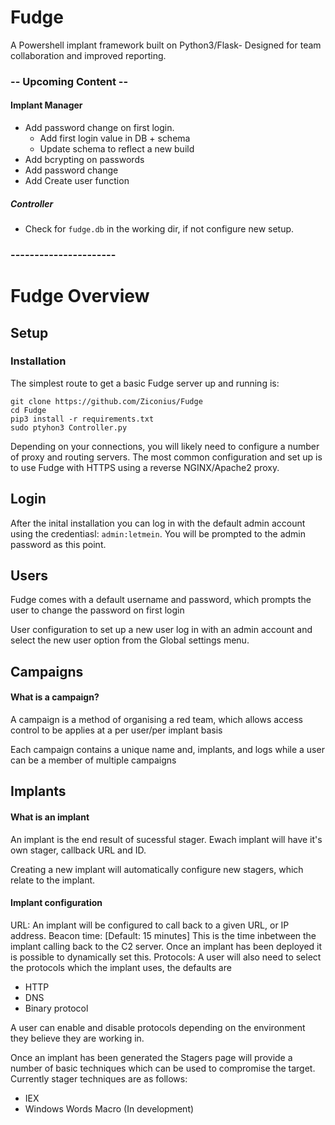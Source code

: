 # Fudge
A Powershell implant framework built on Python3/Flask- Designed for team collaboration and improved reporting.




### -- Upcoming Content --
#### Implant Manager
* Add password change on first login. 
  * Add first login value in DB + schema
  * Update schema to reflect a new build
* Add bcrypting on passwords
* Add password change
* Add Create user function

##### Controller
* Check for `fudge.db` in the working dir, if not configure new setup.
###  ----------------------



# Fudge Overview

## Setup
### Installation

The simplest route to get a basic Fudge server up and running is:

```
git clone https://github.com/Ziconius/Fudge
cd Fudge
pip3 install -r requirements.txt
sudo ptyhon3 Controller.py
```

Depending on your connections, you will likely need to configure a number of proxy and routing servers. The most common configuration and set up is to use Fudge with HTTPS using a reverse NGINX/Apache2 proxy.

## Login
After the inital installation you can log in with the default admin account using the credentiasl: `admin:letmein`. You will be prompted to the admin password as this point. 

## Users
Fudge comes with a default username and password, which prompts the user to change the password on first login

User configuration
to set up a new user log in with an admin account and select the new user option from the Global settings menu.

## Campaigns
#### What is a campaign?
A campaign is a method of organising a red team, which allows access control to be applies at a per user/per implant basis

Each campaign contains a unique name and, implants, and logs while a user can be a member of multiple campaigns



## Implants
#### What is an implant
An implant is the end result of sucessful stager. Ewach implant will have it's own stager, callback URL and ID. 

Creating a new implant will automatically configure new stagers, which relate to the implant.

#### Implant configuration
URL: An implant will be configured to call back to a given URL, or IP address.
Beacon time: [Default: 15 minutes] This is the time inbetween the implant calling back to the C2 server. Once an implant has been deployed it is possible to dynamically set this.
Protocols: A user will also need to select the protocols which the implant uses, the defaults are

* HTTP
* DNS 
* Binary protocol

A user can enable and disable protocols depending on the environment they believe they are working in.

Once an implant has been generated the Stagers page will provide a number of basic techniques which can be used to compromise the target. Currently stager techniques are as follows:

* IEX
* Windows Words Macro (In development)

